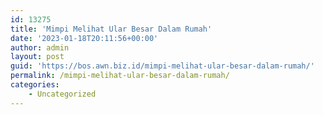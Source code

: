 ```yaml
---
id: 13275
title: 'Mimpi Melihat Ular Besar Dalam Rumah'
date: '2023-01-18T20:11:56+00:00'
author: admin
layout: post
guid: 'https://bos.awn.biz.id/mimpi-melihat-ular-besar-dalam-rumah/'
permalink: /mimpi-melihat-ular-besar-dalam-rumah/
categories:
    - Uncategorized
---
```


